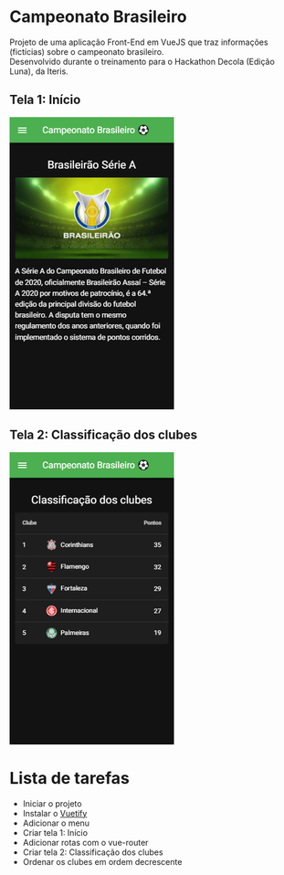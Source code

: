 # Campeonato Brasileiro
Projeto de uma aplicação Front-End em VueJS que traz informações (fictícias) sobre o campeonato brasileiro.  
Desenvolvido durante o treinamento para o Hackathon Decola (Edição Luna), da Iteris. 

## Tela 1: Início

![Tela Inicial](./public/tela1.png)

## ‌Tela 2: Classificação dos clubes
![Tela de Classificação dos Clubes](./public/tela2.png)

# Lista de tarefas
- Iniciar o projeto
- Instalar o [Vuetify](https://vuetifyjs.com)
- Adicionar o menu
- Criar tela 1: Início
- Adicionar rotas com o vue-router
- Criar tela 2: Classificação dos clubes
- Ordenar os clubes em ordem decrescente